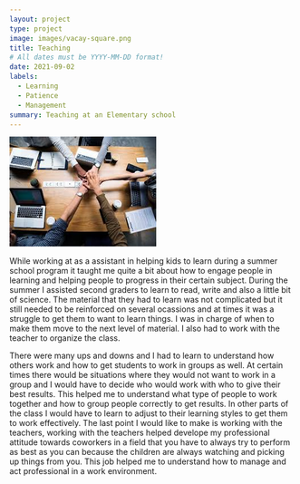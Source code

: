 ```yaml
---
layout: project
type: project
image: images/vacay-square.png
title: Teaching
# All dates must be YYYY-MM-DD format!
date: 2021-09-02
labels:
  - Learning
  - Patience
  - Management
summary: Teaching at an Elementary school
---
```


<img class="ui medium right floated rounded image" src="../images/images.jpg">

While working at as a assistant in helping kids to learn during a summer school program it taught me quite a bit about how to engage people in learning and helping people to progress in their certain subject. During the summer I assisted second graders to learn to read, write and also a little bit of science. The material that they had to learn was not complicated but it still needed to be reinforced on several ocassions and at times it was a struggle to get them to want to learn things. I was in charge of when to make them move to the next level of material. I also had to work with the teacher to organize the class.  

There were many ups and downs and I had to learn to understand how others work and how to get students to work in groups as well. At certain times there would be situations where they would not want to work in a group and I would have to decide who would work with who to give their best results. This helped me to understand what type of people to work together and how to group people correctly to get results. In other parts of the class I would have to learn to adjust to their learning styles to get them to work effectively. The last point I would like to make is working with the teachers, working with the teachers helped develope my professional attitude towards coworkers in a field that you have to always try to perform as best as you can because the children are always watching and picking up things from you. This job helped me to understand how to manage and act professional in a work environment.




 

